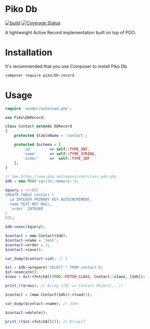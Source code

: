 # Piko Db

[![build](https://github.com/piko-framework/db-record/actions/workflows/php.yml/badge.svg)](https://github.com/piko-framework/db-record/actions/workflows/php.yml)
[![Coverage Status](https://coveralls.io/repos/github/piko-framework/db-record/badge.svg?branch=main)](https://coveralls.io/github/piko-framework/db-record?branch=main)

A lightweight Active Record implementation built on top of PDO.

# Installation

It's recommended that you use Composer to install Piko Db.

```bash
composer require piko/db-record
```

# Usage

```php
require 'vendor/autoload.php';

use Piko\DbRecord;

class Contact extends DbRecord
{
    protected $tableName = 'contact';

    protected $schema = [
        'id'        => self::TYPE_INT,
        'name'      => self::TYPE_STRING,
        'order'     =>  self::TYPE_INT
    ];
}

// See https://www.php.net/manual/en/class.pdo.php
$db = new PDO('sqlite::memory:');

$query = <<<EOL
CREATE TABLE contact (
  id INTEGER PRIMARY KEY AUTOINCREMENT,
  name TEXT NOT NULL,
  `order` INTEGER
)
EOL;

$db->exec($query);

$contact = new Contact($db);
$contact->name = 'John';
$contact->order = 1;
$contact->save();

var_dump($contact->id); // 1

$st = $db->prepare('SELECT * FROM contact');
$st->execute();
$rows = $st->fetchAll(PDO::FETCH_CLASS, Contact::class, [$db]);

print_r($rows); // Array ([0] => Contact Object(...))

$contact = (new Contact($db))->load(1);

var_dump($contact->name); // John

$contact->delete();

print_r($st->fetchAll()); // Array()

```
